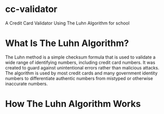 # cc-validator
 A Credit Card Validator Using The Luhn Algorithm for school

# What Is The Luhn Algorithm?
 The Luhn method is a simple checksum formula that is used to validate a wide range of identifying numbers, including credit card numbers. It was created to guard against unintentional errors rather than malicious attacks. The algorithm is used by most credit cards and many government identity numbers to differentiate authentic numbers from mistyped or otherwise inaccurate numbers.

# How The Luhn Algorithm Works

